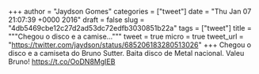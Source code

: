 
+++
author = "Jaydson Gomes"
categories = ["tweet"]
date = "Thu Jan 07 21:07:39 +0000 2016"
draft = false
slug = "4db5469cbe12c27d2ad53dc72edfb3030851b22a"
tags = ["tweet"]
title = """Chegou o disco e a camise..."""
tweet = true
micro = true
tweet_url = "https://twitter.com/jaydson/status/685206183280513026"
+++
Chegou o disco e a camiseta do Bruno Sutter. Baita disco de Metal nacional. Valeu Bruno! https://t.co/OoDN8MgIEB
